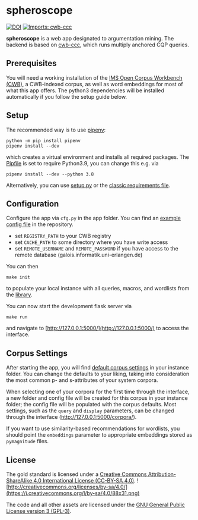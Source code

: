# spheroscope #

[![DOI](https://zenodo.org/badge/291022407.svg)](https://zenodo.org/badge/latestdoi/291022407)
[![Imports: cwb-ccc](https://img.shields.io/badge/imports-cwb--ccc-%231674b1?style=flat&labelColor=gray)](https://github.com/ausgerechnet/cwb-ccc/)

**spheroscope** is a web app designated to argumentation mining. The backend is based on [cwb-ccc](https://github.com/ausgerechnet/cwb-ccc/), which runs multiply anchored CQP queries.

## Prerequisites ##
You will need a working installation of the [IMS Open Corpus Workbench (CWB)](http://cwb.sourceforge.net/), a CWB-indexed corpus, as well as word embeddings for most of what this app offers.  The python3 dependencies will be installed automatically if you follow the setup guide below.

## Setup ##

The recommended way is to use [pipenv](https://pipenv.pypa.io/en/latest/):

    python -m pip install pipenv
    pipenv install --dev

which creates a virtual environment and installs all required packages. The [Pipfile](Pipfile) is set to require Python3.9, you can change this e.g. via

    pipenv install --dev --python 3.8

Alternatively, you can use [setup.py](setup.py) or the [classic requirements file](requirements-classic.txt).


## Configuration ##
Configure the app via `cfg.py` in the app folder. You can find an [example config file](cfg_example.py) in the repository.

- set `REGISTRY_PATH` to your CWB registry
- set `CACHE_PATH` to some directory where you have write access
- set `REMOTE_USERNAME` and `REMOTE_PASSWORD` if you have access to the remote database (galois.informatik.uni-erlangen.de)

You can then

    make init
	
to populate your local instance with all queries, macros, and wordlists from the [library](library/).

You can now start the development flask server via

    make run

and navigate to [http://127.0.0.1:5000/](http://127.0.0.1:5000/) to access the interface.

## Corpus Settings ##
After starting the app, you will find [default corpus settings](library/corpus_defaults.yaml) in your instance folder. You can change the defaults to your liking, taking into consideration the most common p- and s-attributes of your system corpora.

When selecting one of your corpora for the first time through the interface, a new folder and config file will be created for this corpus in your instance folder; the config file will be populated with the corpus defaults. Most settings, such as the `query` and `display` parameters, can be changed through the interface (http://127.0.0.1:5000/corpora/).

If you want to use similarity-based recommendations for wordlists, you should point the `embeddings` parameter to appropriate embeddings stored as `pymagnitude` files.

## License ##
The gold standard is licensed under a [Creative Commons Attribution-ShareAlike 4.0 International License (CC-BY-SA 4.0)](http://creativecommons.org/licenses/by-sa/4.0/).  ![http://creativecommons.org/licenses/by-sa/4.0/](https://i.creativecommons.org/l/by-sa/4.0/88x31.png)

The code and all other assets are licensed under the [GNU General Public License version 3 (GPL-3)](https://www.gnu.org/licenses/gpl-3.0.html).

